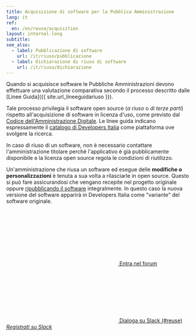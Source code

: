 ```yaml
---
title: Acquisizione di software per la Pubblica Amministrazione
lang: it
ref:
  en: /en/reuse/acquisition
layout: internal-long
subtitle:
see_also:
  - label: Pubblicazione di software
    url: /it/riuso/pubblicazione
  - label: Dichiarazione di riuso di software
    url: /it/riuso/dichiarazione
---
```


Quando si acquisisce software le Pubbliche Amministrazioni devono effettuare una valutazione comparativa secondo il processo descritto dalle [Linee Guida]({{ site.url_lineeguidariuso }}).

Tale processo privilegia il software open source (_a riuso_ o _di terze parti_) rispetto all'acquisizione di software in licenza d'uso, come previsto dal [Codice dell'Amministrazione Digitale](https://docs.italia.it/italia/piano-triennale-ict/codice-amministrazione-digitale-docs/it/v2017-12-13/_rst/capo6_art68.html). Le linee guida indicano espressamente il [catalogo di Developers Italia](/it/software) come piattaforma ove svolgere la ricerca.

In caso di riuso di un software, non è necessario contattare l'amministrazione titolare perché l'applicativo è già pubblicamente disponibile e la licenza open source regola le condizioni di riutilizzo.

Un'amministrazione che riusa un software ed esegue delle **modifiche o personalizzazioni** è tenuta a sua volta a rilasciarle in open source. Questo si può fare assicurandosi che vengano recepite nel progetto originale oppure [ripubblicando il software](/it/riuso/pubblicazione) integralmente. In questo caso la nuova versione del software apparirà in Developers Italia come "variante" del software originale.

<a class="btn btn-primary" href="https://forum.italia.it/c/software-open-source-per-la-pa"><svg class="icon icon-sm icon-white"><use xlink:href="/assets/svg/sprite.svg#it-horn"></use></svg> Entra nel forum</a>
<a class="btn btn-primary" href="https://developersitalia.slack.com/messages/CJRSS5S9W"><svg class="icon icon-sm icon-white"><use xlink:href="/assets/svg/sprite.svg#it-comment"></use></svg> Dialoga su Slack (#reuse)</a> <a class="btn btn-outline-primary" href="https://slack.developers.italia.it/"><i class="it-comment">Registrati su Slack</i></a>
